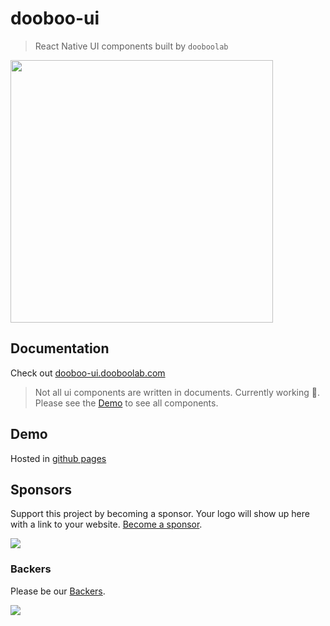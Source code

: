 # dooboo-ui

> React Native UI components built by `dooboolab`

<img
  src="https://user-images.githubusercontent.com/27461460/120172586-2a65af00-c23e-11eb-9f61-0edd9f588964.png"
  width="420"
/>

## Documentation

Check out [dooboo-ui.dooboolab.com](https://dooboo-ui.dooboolab.com)

> Not all ui components are written in documents. Currently working :construction_worker:. Please see the [Demo](#Demo) to see all components.

## Demo

Hosted in [github pages](https://dooboolab.github.io/dooboo-ui)

## Sponsors

Support this project by becoming a sponsor. Your logo will show up here with
a link to your website. [Become a sponsor](https://opencollective.com/dooboolab-community#sponsor).

<a
  href="https://opencollective.com/dooboolab-community#sponsors"
  target="_blank">
<img src="https://opencollective.com/dooboolab-community/sponsors.svg?width=890" />
</a>

### Backers

Please be our [Backers](https://opencollective.com/dooboolab-community#backers).

<a
  href="https://opencollective.com/dooboolab-community#backers"
  target="_blank">
<img src="https://opencollective.com/dooboolab-community/backers.svg?width=890" />
</a>
